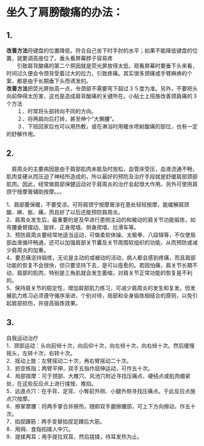 # 坐久了肩膀酸痛的办法：
## 1.
**改善方法**将键盘的位置降低，符合自己坐下时手肘的水平；如果不能降低键盘的位置，就要调高座位了。垂头看屏幕脖子容易疼  
　　引致肩背酸痛的第二个原因就是荧光屏放得太低，观看屏幕时要垂下头来看，时间过久便会令颈背受着过大的拉力，引致疼痛。其实很多颈痛或手臂麻痹的个案，都是由于长期垂下头而诱发的。  
**改善方法**把荧光屏抬高一点，令颈部不需要弯下超过３５度为准。另外，不要把头向前伸得太厉害，这也是造成肩背酸痛的关键所在。小贴士上班族改善颈肩痛的３个方法  
　　１、时常将头部转向不同的方向。  
　　２、将两肩向后打转，甚至伸个“大懒腰”。  
　　３、下班回家后也可以用热敷，或在淋浴时用暖水喷射酸痛的部位，也有一定的舒解作用。  
## 2.
　肩周炎的主要病因是由于肩部肌肉未能及时放松，血管床受压，血液流通不畅，肌肉变硬从而压迫了神经所造成的，所以最好的预防及治疗手段就是舒缓肩部颈部肌肉。因此，经常做肩部保健运动对于肩周炎的治疗会起很大作用。另外可使用肩颈宁按摩膏辅助按摩。。。  
 
1、肩部要保暖，不要受凉。可将肩颈宁按摩膏涂在患处轻轻按摩，能缓解肩颈酸、麻、胀、痛，而且好了以后还能预防肩周炎。  
2、肩周炎发生后，最重要的是及早进行患侧主动的和被动的肩关节功能锻炼，如弯腰垂臂摆动、旋转、正身爬墙、侧身爬墙、拉滑车等。  
3、预防肩周炎要经常地适当运动，可做柔软体操、太极拳、八段锦等，不仅使局部血液循环畅通，还可以加强肩部关节囊及关节周围软组织的功能，从而预防或减少肩周炎的加重。  
4、要忍痛坚持锻炼，无论是主动的或被动的活动，病人都会感到疼痛，而且肩部功能的恢复不会很快，但只要坚持下去，是可以痊愈的。若因怕痛，肩关节长期不动，肩部的肌肉，特别是三角肌就会发生萎缩，对肩关节正常功能的恢复是不利的。   
5、保持肩关节的稳定性，增加肩部肌力练习，可减少肩周炎的发生和复发。但发展肌力练习必须遵守循序渐进，个别对待，局部和全身锻炼相结合的原则，以免引起肩部损伤，并提高锻炼效果。
## 3. 
自我运动治疗  
1．颈部运动：头向前倾十次，向后仰十次，向左倾十次，向右倾十次。然后缓慢摇头，左转十次，右转十次。   
2．摇动上肢：左臂摇动二十次，再右臂摇动二十次。   
3．抓空练指；两臂平伸，双手五指作屈伸运动，可作五十次。    
4．局部按摩：可于颈部、大椎穴、风池穴附近寻找压痛点、硬结点或肌肉绷紧处，在这些反应点上进行揉按、推掐。   
5．远道点穴：在手背、足背、小臀前外侧、小腿外侧寻找压痛点。于此反应点施点穴按摩。  
6．擦掌摩腰：将两手掌合并擦热，随即双手磨擦腰部，可上下方向擦动，作五十次。   
7．掐捏踝筋：两手变替掐捏足踝后大筋。   
8．用拇、食指掐揉人中穴。     
9．提揉两耳；用手提拉双耳，然后搓揉，待耳发热为止。   
